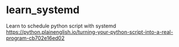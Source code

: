 # learn_systemd
Learn to schedule python script with systemd
https://python.plainenglish.io/turning-your-python-script-into-a-real-program-cb702e16ed02
